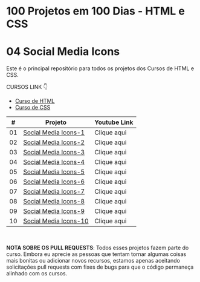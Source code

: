 # 100 Projetos em 100 Dias - HTML e CSS
# 04 Social Media Icons

Este é o principal repositório para todos os projetos dos Cursos de HTML e CSS.

CURSOS LINK 👇

-   [Curso de HTML](https://johnpires.com/cursos/html-tutorial/)
-   [Curso de CSS](https://johnpires.com/cursos/css-fundamentos-basicos/)


|  #  | Projeto                                                                                                      | Youtube Link    |
| :-: | --------------------------------------------------------------------------------------------------------------------------- | --------------------------------------------------------------------------------- |
| 01  | [Social Media Icons-1]()      | Clique aqui |
| 02  | [Social Media Icons-2]()      | Clique aqui |
| 03  | [Social Media Icons-3]()      | Clique aqui |
| 04  | [Social Media Icons-4]()      | Clique aqui |
| 05  | [Social Media Icons-5]()      | Clique aqui |
| 06  | [Social Media Icons-6]()      | Clique aqui |
| 07  | [Social Media Icons-7]()      | Clique aqui |
| 08  | [Social Media Icons-8]()      | Clique aqui |
| 09  | [Social Media Icons-9]()      | Clique aqui |
| 10  | [Social Media Icons-10]()      | Clique aqui |


<br>

**NOTA SOBRE OS PULL REQUESTS**: Todos esses projetos fazem parte do curso. Embora eu aprecie as pessoas que tentam tornar algumas coisas mais bonitas ou adicionar novos recursos, estamos apenas aceitando solicitações pull requests com fixes de bugs para que o código permaneça alinhado com os cursos.